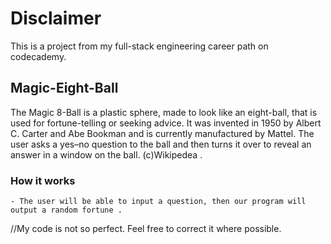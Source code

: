# Disclaimer

This is a project from my full-stack engineering career path on codecademy.

## Magic-Eight-Ball

The Magic 8-Ball is a plastic sphere, made to look like an eight-ball, that is used for fortune-telling or seeking advice. It was invented in 1950 by Albert C. Carter and Abe Bookman and is currently manufactured by Mattel. The user asks a yes–no question to the ball and then turns it over to reveal an answer in a window on the ball. (c)Wikipedea .

### How it works

    - The user will be able to input a question, then our program will output a random fortune .

//My code is not so perfect. Feel free to correct it where possible.
